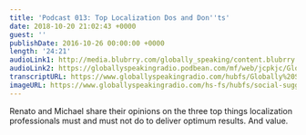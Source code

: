 ```yaml
---
title: 'Podcast 013: Top Localization Dos and Don''ts'
date: 2018-10-20 21:02:43 +0000
guest: ''
publishDate: 2016-10-26 00:00:00 +0000
length: '24:21'
audioLink1: http://media.blubrry.com/globally_speaking/content.blubrry.com/globally_speaking/Globally_Speaking_Radio_Podcast_013_-_Top_Localization_Do_and_Dont.mp3
audioLink2: https://globallyspeakingradio.podbean.com/mf/web/jcpkjc/Globally_Speaking_Radio_Podcast_013_-_Top_Localization_Do_and_Dont.mp3
transcriptURL: https://www.globallyspeakingradio.com/hubfs/Globally%20Speaking%20Episode%20Transcripts/Globally-Speaking-Podcast-013_Transcript.docx
imageURL: https://www.globallyspeakingradio.com/hs-fs/hubfs/social-suggested-images/Top%20Localization%20Dos%20and%20Donts%20Podcast.jpg
---
```

Renato and Michael share their opinions on the three top things localization professionals must and must not do to deliver optimum results. And value.
